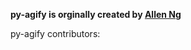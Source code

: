 **py-agify is orginally created by [Allen Ng](http://github.com/allenng321)**

py-agify contributors: